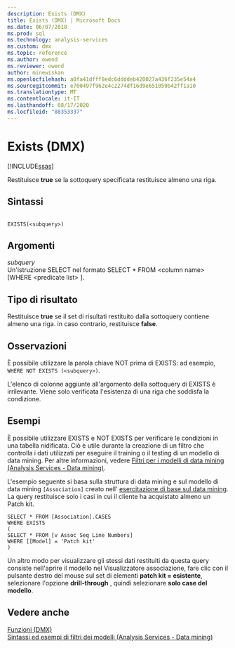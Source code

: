 ```yaml
---
description: Exists (DMX)
title: Exists (DMX) | Microsoft Docs
ms.date: 06/07/2018
ms.prod: sql
ms.technology: analysis-services
ms.custom: dmx
ms.topic: reference
ms.author: owend
ms.reviewer: owend
author: minewiskan
ms.openlocfilehash: a0fa41dfff8edc6ddddeb420027a436f235e54a4
ms.sourcegitcommit: e700497f962e4c2274df16d9e651059b42ff1a10
ms.translationtype: MT
ms.contentlocale: it-IT
ms.lasthandoff: 08/17/2020
ms.locfileid: "88353337"
---
```

# <a name="exists-dmx"></a>Exists (DMX)
[!INCLUDE[ssas](../includes/applies-to-version/ssas.md)]

  Restituisce **true** se la sottoquery specificata restituisce almeno una riga.  
  
## <a name="syntax"></a>Sintassi  
  
```  
  
EXISTS(<subquery>)  
```  
  
## <a name="arguments"></a>Argomenti  
 *subquery*  
 Un'istruzione SELECT nel formato SELECT * FROM \<column name> [WHERE \<predicate list> ].  
  
## <a name="result-type"></a>Tipo di risultato  
 Restituisce **true** se il set di risultati restituito dalla sottoquery contiene almeno una riga. in caso contrario, restituisce **false**.  
  
## <a name="remarks"></a>Osservazioni  
 È possibile utilizzare la parola chiave NOT prima di EXISTS: ad esempio, `WHERE NOT EXISTS (<subquery>)`.  
  
 L'elenco di colonne aggiunte all'argomento della sottoquery di EXISTS è irrilevante. Viene solo verificata l'esistenza di una riga che soddisfa la condizione.  
  
## <a name="examples"></a>Esempi  
 È possibile utilizzare EXISTS e NOT EXISTS per verificare le condizioni in una tabella nidificata. Ciò è utile durante la creazione di un filtro che controlla i dati utilizzati per eseguire il training o il testing di un modello di data mining. Per altre informazioni, vedere [Filtri per i modelli di data mining &#40;Analysis Services - Data mining&#41;](https://docs.microsoft.com/analysis-services/data-mining/filters-for-mining-models-analysis-services-data-mining).  
  
 L'esempio seguente si basa sulla struttura di data mining e sul modello di data mining `[Association]` creato nell' [esercitazione di base sul data mining](https://msdn.microsoft.com/library/6602edb6-d160-43fb-83c8-9df5dddfeb9c). La query restituisce solo i casi in cui il cliente ha acquistato almeno un Patch kit.  
  
```  
SELECT * FROM [Association].CASES  
WHERE EXISTS  
(  
SELECT * FROM [v Assoc Seq Line Numbers]  
WHERE [[Model] = 'Patch kit'  
)  
```  
  
 Un altro modo per visualizzare gli stessi dati restituiti da questa query consiste nell'aprire il modello nel Visualizzatore associazione, fare clic con il pulsante destro del mouse sul set di elementi **patch kit = esistente**, selezionare l'opzione **drill-through** , quindi selezionare **solo case del modello**.  
  
## <a name="see-also"></a>Vedere anche  
 [Funzioni &#40;DMX&#41;](../dmx/functions-dmx.md)   
 [Sintassi ed esempi di filtri dei modelli &#40;Analysis Services - Data mining&#41;](https://docs.microsoft.com/analysis-services/data-mining/model-filter-syntax-and-examples-analysis-services-data-mining)  
  
  
